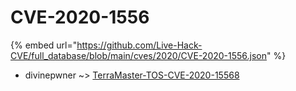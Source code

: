 # CVE-2020-1556
{% embed url="https://github.com/Live-Hack-CVE/full_database/blob/main/cves/2020/CVE-2020-1556.json" %}

* divinepwner ~> [TerraMaster-TOS-CVE-2020-15568](https://www.alice-snow.ru/2020/database/cve-2020-1556/terramaster-tos-cve-2020-15568-divinepwner)